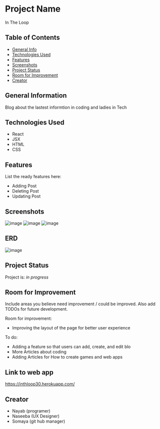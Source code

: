 # Project Name
In The Loop

## Table of Contents
* [General Info](#general-information)
* [Technologies Used](#technologies-used)
* [Features](#features)
* [Screenshots](#screenshots)
* [Project Status](#project-status)
* [Room for Improvement](#room-for-improvement)
* [Creator](#room-for-improvement)


## General Information
Blog about the lastest informtion in coding and ladies in Tech 


## Technologies Used
- React
- JSX
- HTML
- CSS


## Features
List the ready features here:
- Adding Post
- Deleting Post
- Updating Post


## Screenshots
![image](https://user-images.githubusercontent.com/98067630/174202089-d42fa85f-59a5-47ad-88a4-467824e0525a.png)
![image](https://user-images.githubusercontent.com/98067630/174202157-72099b42-013e-4a16-ab73-499d9248b95d.png)
![image](https://user-images.githubusercontent.com/98067630/174202229-dbee972c-ad0b-404e-ba13-d677d23380b0.png)

## ERD
![image](https://user-images.githubusercontent.com/98067630/174324307-c01b6e4e-5df2-4853-acbd-c9cf9bfea0b6.png)

## Project Status
Project is: _in progress_ 


## Room for Improvement
Include areas you believe need improvement / could be improved. Also add TODOs for future development.

Room for improvement:
- Improving the layout of the page for better user experience

To do:
- Adding a feature so that users can add, create, and edit blo
- More Articles about coding
- Adding Articles for How to create games and web apps

## Link to web app
https://inthloop30.herokuapp.com/

## Creator
- Nayab (programer)
- Naseeba (UX Designer)
- Somaya (git hub manager)
